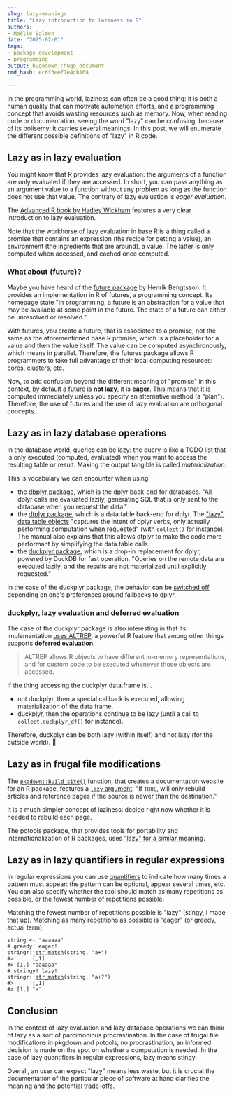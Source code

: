 ```yaml
---
slug: lazy-meanings
title: "Lazy introduction to laziness in R" 
authors: 
- Maëlle Salmon
date: "2025-02-01" 
tags: 
- package development
- programming
output: hugodown::hugo_document
rmd_hash: ec6f3eef7e4cb168

---
```


In the programming world, laziness can often be a good thing: it is both a human quality that can motivate automation efforts, and a programming concept that avoids wasting resources such as memory. Now, when reading code or documentation, seeing the word "lazy" can be confusing, because of its polisemy: it carries several meanings. In this post, we will enumerate the different possible definitions of "lazy" in R code.

## Lazy as in lazy evaluation

You might know that R provides lazy evaluation: the arguments of a function are only evaluated if they are accessed. In short, you can pass anything as an argument value to a function without any problem as long as the function does not use that value. The contrary of lazy evaluation is *eager evaluation*.

The [Advanced R book by Hadley Wickham](https://adv-r.hadley.nz/functions.html#lazy-evaluation) features a very clear introduction to lazy evaluation.

Note that the workhorse of lazy evaluation in base R is a thing called a promise that contains an expression (the recipe for getting a value), an environment (the ingredients that are around), a value. The latter is only computed when accessed, and cached once computed.

### What about {future}?

Maybe you have heard of the [future package](https://future.futureverse.org/index.html) by Henrik Bengtsson. It provides an implementation in R of futures, a programming concept. Its homepage state "In programming, a future is an abstraction for a value that may be available at some point in the future. The state of a future can either be unresolved or resolved."

With futures, you create a future, that is associated to a promise, not the same as the aforementioned base R promise, which is a placeholder for a value and then the value itself. The value can be computed asynchronously, which means in parallel. Therefore, the futures package allows R programmers to take full advantage of their local computing resources: cores, clusters, etc.

Now, to add confusion beyond the different meaning of "promise" in this context, by default a future is **not lazy**, it is **eager**. This means that it is computed immediately unless you specify an alternative method (a "plan"). Therefore, the use of futures and the use of lazy evaluation are orthogonal concepts.

## Lazy as in lazy database operations

In the database world, queries can be lazy: the query is like a TODO list that is only executed (computed, evaluated) when you want to access the resulting table or result. Making the output tangible is called *materialization*.

This is vocabulary we can encounter when using:

-   the [dbplyr package](https://dbplyr.tidyverse.org/), which is the dplyr back-end for databases. "All dplyr calls are evaluated lazily, generating SQL that is only sent to the database when you request the data."
-   the [dtplyr package](https://dtplyr.tidyverse.org/index.html), which is a data.table back-end for dplyr. The ["lazy" data.table objects](https://dtplyr.tidyverse.org/reference/lazy_dt.html) "captures the intent of dplyr verbs, only actually performing computation when requested" (with `collect()` for instance). The manual also explains that this allows dtplyr to make the code more performant by simplifying the data.table calls.
-   the [duckplyr package](https://duckplyr.tidyverse.org/dev/), which is a drop-in replacement for dplyr, powered by DuckDB for fast operation. "Queries on the remote data are executed lazily, and the results are not materialized until explicitly requested."

In the case of the duckplyr package, the behavior can be [switched off](https://duckplyr.tidyverse.org/dev/articles/developers.html?q=lazy#eager-and-lazy-modes) depending on one's preferences around fallbacks to dplyr.

### duckplyr, lazy evaluation and deferred evaluation

The case of the duckplyr package is also interesting in that its implementation [uses ALTREP](https://duckdb.org/2024/04/02/duckplyr.html#eager-vs-lazy-materialization), a powerful R feature that among other things supports **deferred evaluation**.

> ALTREP allows R objects to have different in-memory representations, and for custom code to be executed whenever those objects are accessed.

If the thing accessing the duckplyr data.frame is...

-   not duckplyr, then a special callback is executed, allowing materialization of the data frame.
-   duckplyr, then the operations continue to be lazy (until a call to `collect.duckplyr_df()` for instance).

Therefore, duckplyr can be both lazy (within itself) and not lazy (for the outside world). :zany_face:

## Lazy as in frugal file modifications

The [`pkgdown::build_site()`](https://pkgdown.r-lib.org/reference/build_site.html) function, that creates a documentation website for an R package, features a [`lazy` argument](https://pkgdown.r-lib.org/reference/build_site.html#arg-lazy). "If `TRUE`, will only rebuild articles and reference pages if the source is newer than the destination."

It is a much simpler concept of laziness: decide right now whether it is needed to rebuild each page.

The potools package, that provides tools for portability and internationalization of R packages, uses ["lazy" for a similar meaning](https://michaelchirico.github.io/potools/reference/po_update.html?q=lazy#ref-usage).

## Lazy as in lazy quantifiers in regular expressions

In regular expressions you can use [quantifiers](https://blog.djnavarro.net/posts/2024-12-16_regex-backreferences/#quantifiers) to indicate how many times a pattern must appear: the pattern can be optional, appear several times, etc. You can also specify whether the tool should match as many repetitions as possible, or the fewest number of repetitions possible.

Matching the fewest number of repetitions possible is "lazy" (stingy, I made that up). Matching as many repetitions as possible is "eager" (or greedy, actual term).

<div class="highlight">

<pre class='chroma'><code class='language-r' data-lang='r'><span><span class='nv'>string</span> <span class='o'>&lt;-</span> <span class='s'>"aaaaaa"</span></span>
<span><span class='c'># greedy! eager!</span></span>
<span><span class='nf'>stringr</span><span class='nf'>::</span><span class='nf'><a href='https://stringr.tidyverse.org/reference/str_match.html'>str_match</a></span><span class='o'>(</span><span class='nv'>string</span>, <span class='s'>"a+"</span><span class='o'>)</span></span>
<span><span class='c'>#&gt;      [,1]    </span></span>
<span><span class='c'>#&gt; [1,] "aaaaaa"</span></span>
<span></span><span><span class='c'># stringy! lazy!</span></span>
<span><span class='nf'>stringr</span><span class='nf'>::</span><span class='nf'><a href='https://stringr.tidyverse.org/reference/str_match.html'>str_match</a></span><span class='o'>(</span><span class='nv'>string</span>, <span class='s'>"a+?"</span><span class='o'>)</span></span>
<span><span class='c'>#&gt;      [,1]</span></span>
<span><span class='c'>#&gt; [1,] "a"</span></span>
<span></span></code></pre>

</div>

## Conclusion

In the context of lazy evaluation and lazy database operations we can think of lazy as a sort of parcimonious procrastination. In the case of frugal file modifications in pkgdown and potools, no procrastination, an informed decision is made on the spot on whether a computation is needed. In the case of lazy quantifiers in regular expressions, lazy means stingy.

Overall, an user can expect "lazy" means less waste, but it is crucial the documentation of the particular piece of software at hand clarifies the meaning and the potential trade-offs.

